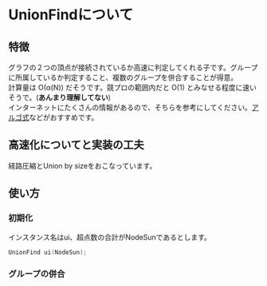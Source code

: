 # UnionFindについて  
## 特徴  
グラフの２つの頂点が接続されているか高速に判定してくれる子です。グループに所属しているか判定すること、複数のグループを併合することが得意。  
計算量は O(α(N)) だそうです。競プロの範囲内だと O(1) とみなせる程度に速いそうで。(**あんまり理解してない**)  
インターネットにたくさんの情報があるので、そちらを参考にしてください。[アルゴ式](https://algo-method.com/descriptions/132)などがおすすめです。  
## 高速化についてと実装の工夫  
経路圧縮とUnion by sizeをおこなっています。
## 使い方  
### 初期化  
インスタンス名はui、超点数の合計がNodeSunであるとします。
``` cpp  
UnionFind ui(NodeSun);
```  
### グループの併合
